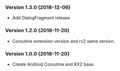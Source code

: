 ### Version 1.3.0 (2018-12-06)
- Add DialogFragment release

### Version 1.2.0 (2018-11-20)
- Coroutine extension version and rx2 same version.

### Version 1.0.0 (2018-11-20)
 - Create Android Coroutine and RX2 base.